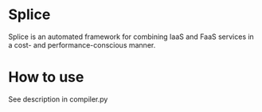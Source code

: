 # Splice

Splice is an automated framework for combining IaaS and FaaS services in a cost- and performance-conscious manner.

# How to use

See description in compiler.py 







